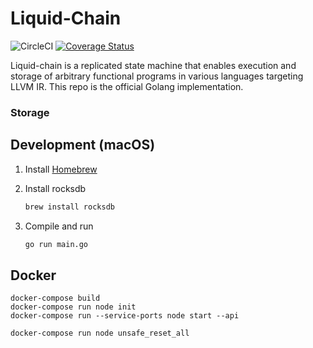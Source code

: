 # Liquid-Chain
![CircleCI](https://img.shields.io/circleci/build/github/QuoineFinancial/liquid-chain?token=e85c411e0b51db1e0abac60f493c5fb59333c8c1)
[![Coverage Status](https://coveralls.io/repos/github/QuoineFinancial/liquid-chain/badge.svg?branch=master&t=GijoWa)](https://coveralls.io/github/QuoineFinancial/liquid-chain?branch=master)

Liquid-chain is a replicated state machine that enables execution and storage of arbitrary functional programs in various languages targeting LLVM IR.
This repo is the official Golang implementation.

### Storage

## Development (macOS)

1. Install [Homebrew](https://brew.sh)
2. Install rocksdb

    ```bash
    brew install rocksdb
    ```

3. Compile and run

    ```bash
    go run main.go
    ```


## Docker

```
docker-compose build
docker-compose run node init
docker-compose run --service-ports node start --api
```

```
docker-compose run node unsafe_reset_all
```
